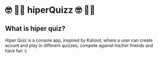 # :nerd_face: :technologist: hiperQuizz :nerd_face: :technologist:
## What is hiper quiz?
  Hiper Quiz is a console app, inspired by Kahoot, where a user can create acount and play in different quizzes, compete against his/her friends and have fun :)
